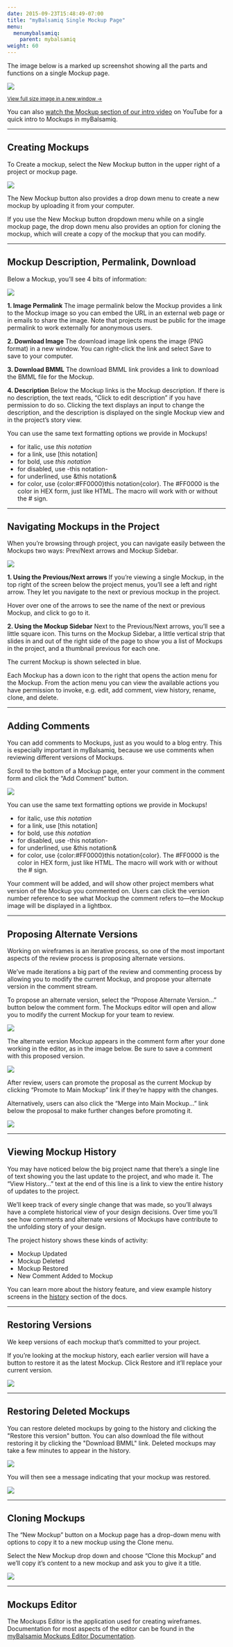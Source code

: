 ```yaml
---
date: 2015-09-23T15:48:49-07:00
title: "myBalsamiq Single Mockup Page"
menu:
  menumybalsamiq:
    parent: mybalsamiq
weight: 60
---
```


The image below is a marked up screenshot showing all the parts and functions on a single Mockup page.

[![](http://media.balsamiq.com/img/support/docs/myb/anatomy-mockup.png)](http://media.balsamiq.com/img/support/docs/myb/anatomy-mockup.png)

<small>[View full size image in a new window →](http://media.balsamiq.com/img/support/docs/myb/anatomy-mockup.png)</small>

You can also [watch the Mockup section of our intro video](http://www.youtube.com/watch?v=-cjEyt1ahNw#t=3m59s) on YouTube for a quick intro to Mockups in myBalsamiq.

* * *

## Creating Mockups

To Create a mockup, select the New Mockup button in the upper right of a project or mockup page.

![](http://media.balsamiq.com/img/support/docs/myb/mockup-menudrop.png)

The New Mockup button also provides a drop down menu to create a new mockup by uploading it from your computer.

If you use the New Mockup button dropdown menu while on a single mockup page, the drop down menu also provides an option for cloning the mockup, which will create a copy of the mockup that you can modify.

* * *

## Mockup Description, Permalink, Download

Below a Mockup, you’ll see 4 bits of information:

![](http://media.balsamiq.com/img/support/docs/myb/mockup-info.png)

**1\. Image Permalink**
 The image permalink below the Mockup provides a link to the Mockup image so you can embed the URL in an external web page or in emails to share the image. Note that projects must be public for the image permalink to work externally for anonymous users.

**2\. Download Image**
 The download image link opens the image (PNG format) in a new window. You can right-click the link and select Save to save to your computer.

**3\. Download BMML**
 The download BMML link provides a link to download the BMML file for the Mockup.

**4\. Description**
 Below the Mockup links is the Mockup description. If there is no description, the text reads, “Click to edit description” if you have permission to do so. Clicking the text displays an input to change the description, and the description is displayed on the single Mockup view and in the project’s story view.

You can use the same text formatting options we provide in Mockups!

*   for italic, use _this notation_
*   for a link, use [this notation]
*   for bold, use *this notation*
*   for disabled, use -this notation-
*   for underlined, use &this notation&
*   for color, use {color:#FF0000}this notation{color}. The #FF0000 is the color in HEX form, just like HTML. The macro will work with or without the # sign.

* * *

## Navigating Mockups in the Project

When you’re browsing through project, you can navigate easily between the Mockups two ways: Prev/Next arrows and Mockup Sidebar.

![](http://media.balsamiq.com/img/support/docs/myb/mockup-navigation.png)

**1\. Using the Previous/Next arrows**
 If you’re viewing a single Mockup, in the top right of the screen below the project menus, you’ll see a left and right arrow. They let you navigate to the next or previous mockup in the project.

Hover over one of the arrows to see the name of the next or previous Mockup, and click to go to it.

**2\. Using the Mockup Sidebar**
 Next to the Previous/Next arrows, you’ll see a little square icon. This turns on the Mockup Sidebar, a little vertical strip that slides in and out of the right side of the page to show you a list of Mockups in the project, and a thumbnail previous for each one.

The current Mockup is shown selected in blue.

Each Mockup has a down icon to the right that opens the action menu for the Mockup. From the action menu you can view the available actions you have permission to invoke, e.g. edit, add comment, view history, rename, clone, and delete.

* * *

## Adding Comments

You can add comments to Mockups, just as you would to a blog entry. This is especially important in myBalsamiq, because we use comments when reviewing different versions of Mockups.

Scroll to the bottom of a Mockup page, enter your comment in the comment form and click the “Add Comment” button.

![](http://media.balsamiq.com/img/support/docs/myb/mockup-comment.png)

You can use the same text formatting options we provide in Mockups!

*   for italic, use _this notation_
*   for a link, use [this notation]
*   for bold, use *this notation*
*   for disabled, use -this notation-
*   for underlined, use &this notation&
*   for color, use {color:#FF0000}this notation{color}. The #FF0000 is the color in HEX form, just like HTML. The macro will work with or without the # sign.

Your comment will be added, and will show other project members what version of the Mockup you commented on. Users can click the version number reference to see what Mockup the comment refers to—the Mockup image will be displayed in a lightbox.

* * *

## Proposing Alternate Versions

Working on wireframes is an iterative process, so one of the most important aspects of the review process is proposing alternate versions.

We’ve made iterations a big part of the review and commenting process by allowing you to modify the current Mockup, and propose your alternate version in the comment stream.

To propose an alternate version, select the “Propose Alternate Version…” button below the comment form. The Mockups editor will open and allow you to modify the current Mockup for your team to review.

![](http://media.balsamiq.com/img/support/docs/myb/mockup-commentalt-propose.png)

The alternate version Mockup appears in the comment form after your done working in the editor, as in the image below. Be sure to save a comment with this proposed version.

![](http://media.balsamiq.com/img/support/docs/myb/mockup-commentalt.png)

After review, users can promote the proposal as the current Mockup by clicking “Promote to Main Mockup” link if they’re happy with the changes.

Alternatively, users can also click the “Merge into Main Mockup…” link below the proposal to make further changes before promoting it.

![](http://media.balsamiq.com/img/support/docs/myb/mockup-commentalt-proposed.png)

* * *

## Viewing Mockup History

You may have noticed below the big project name that there’s a single line of text showing you the last update to the project, and who made it. The “View History…” text at the end of this line is a link to view the entire history of updates to the project.

We’ll keep track of every single change that was made, so you’ll always have a complete historical view of your design decisions. Over time you’ll see how comments and alternate versions of Mockups have contribute to the unfolding story of your design.

The project history shows these kinds of activity:

*   Mockup Updated
*   Mockup Deleted
*   Mockup Restored
*   New Comment Added to Mockup

You can learn more about the history feature, and view example history screens in the [history](http://support.balsamiq.com/customer/portal/articles/112404) section of the docs.

* * *

## Restoring Versions

We keep versions of each mockup that’s committed to your project.

If you’re looking at the mockup history, each earlier version will have a button to restore it as the latest Mockup. Click Restore and it’ll replace your current version.

![](http://media.balsamiq.com/img/support/docs/myb/mockup-restore.png)

* * *

## Restoring Deleted Mockups

You can restore deleted mockups by going to the history and clicking the "Restore this version" button. You can also download the file without restoring it by clicking the "Download BMML" link. Deleted mockups may take a few minutes to appear in the history.

![](http://media.balsamiq.com/img/support/docs/myb/mockup-restore-deleted.png)

You will then see a message indicating that your mockup was restored.

![](http://media.balsamiq.com/img/support/docs/myb/notification-restored.png)

* * *

## Cloning Mockups

The “New Mockup” button on a Mockup page has a drop-down menu with options to copy it to a new mockup using the Clone menu.

Select the New Mockup drop down and choose “Clone this Mockup” and we’ll copy it’s content to a new mockup and ask you to give it a title.

![](http://media.balsamiq.com/img/support/docs/myb/mockup-clone.png)

* * *

## Mockups Editor

The Mockups Editor is the application used for creating wireframes. Documentation for most aspects of the editor can be found in the [myBalsamiq Mockups Editor Documentation](http://support.balsamiq.com/customer/portal/articles/1366973).
